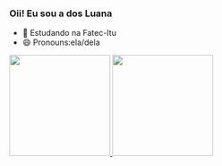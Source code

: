 ### Oii! Eu sou a dos Luana 


- 🌱 Estudando na Fatec-Itu
- 😄 Pronouns:ela/dela

<div>
<a href= "https://beacons.ai/dosluana">
<img height= "180em" src="https://github-readme-stats.vercel.app/api?username=dosluana&show_icons=true&theme=dark&include_all_commits=true&count_private=true"/_>
<img height= "180em" src="https://github-readme-stats.vercel.app/api/top-langes/username=dosluanalayout=compact&langs_count=168theme=dark"/>
</div>

